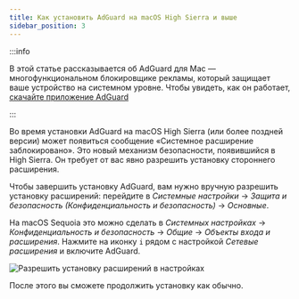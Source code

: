 ```yaml
---
title: Как установить AdGuard на macOS High Sierra и выше
sidebar_position: 3
---
```


:::info

В этой статье рассказывается об AdGuard для Mac — многофункциональном блокировщике рекламы, который защищает ваше устройство на системном уровне. Чтобы увидеть, как он работает, [скачайте приложение AdGuard](https://agrd.io/download-kb-adblock)

:::

Во время установки AdGuard на macOS High Sierra (или более поздней версии) может появиться сообщение «Системное расширение заблокировано». Это новый механизм безопасности, появившийся в High Sierra. Он требует от вас явно разрешить установку стороннего расширения.

Чтобы завершить установку AdGuard, вам нужно вручную разрешить установку расширений: перейдите в *Системные настройки* → *Защита и безопасность (Конфиденциальность и безопасность)* → *Основные*.

На macOS Sequoia это можно сделать в *Системных настройках* → *Конфиденциальность и безопасность* → *Общие* → *Объекты входа и расширения*. Нажмите на иконку `i` рядом с настройкой *Сетевые расширения* и включите AdGuard.

![Разрешить установку расширений в настройках](https://cdn.adtidy.org/public/Adguard/kb/PicturesEN/highsierra.png)

После этого вы сможете продолжить установку как обычно.
